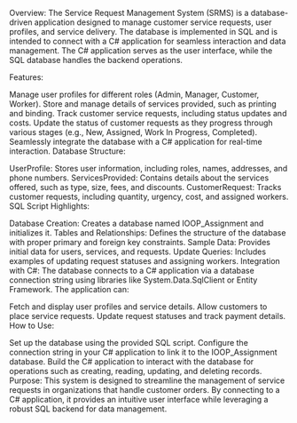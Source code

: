 Overview:
The Service Request Management System (SRMS) is a database-driven application designed to manage customer service requests, user profiles, and service delivery. The database is implemented in SQL and is intended to connect with a C# application for seamless interaction and data management. The C# application serves as the user interface, while the SQL database handles the backend operations.

Features:

Manage user profiles for different roles (Admin, Manager, Customer, Worker).
Store and manage details of services provided, such as printing and binding.
Track customer service requests, including status updates and costs.
Update the status of customer requests as they progress through various stages (e.g., New, Assigned, Work In Progress, Completed).
Seamlessly integrate the database with a C# application for real-time interaction.
Database Structure:

UserProfile: Stores user information, including roles, names, addresses, and phone numbers.
ServicesProvided: Contains details about the services offered, such as type, size, fees, and discounts.
CustomerRequest: Tracks customer requests, including quantity, urgency, cost, and assigned workers.
SQL Script Highlights:

Database Creation: Creates a database named IOOP_Assignment and initializes it.
Tables and Relationships: Defines the structure of the database with proper primary and foreign key constraints.
Sample Data: Provides initial data for users, services, and requests.
Update Queries: Includes examples of updating request statuses and assigning workers.
Integration with C#:
The database connects to a C# application via a database connection string using libraries like System.Data.SqlClient or Entity Framework. The application can:

Fetch and display user profiles and service details.
Allow customers to place service requests.
Update request statuses and track payment details.
How to Use:

Set up the database using the provided SQL script.
Configure the connection string in your C# application to link it to the IOOP_Assignment database.
Build the C# application to interact with the database for operations such as creating, reading, updating, and deleting records.
Purpose:
This system is designed to streamline the management of service requests in organizations that handle customer orders. By connecting to a C# application, it provides an intuitive user interface while leveraging a robust SQL backend for data management.
